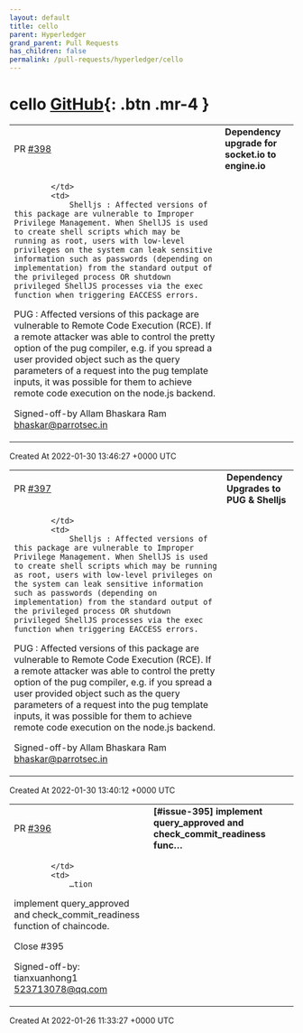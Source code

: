 ```yaml
---
layout: default
title: cello
parent: Hyperledger
grand_parent: Pull Requests
has_children: false
permalink: /pull-requests/hyperledger/cello
---
```


# cello <span class="fs-3 right-align">[GitHub](https://github.com/hyperledger/cello){: .btn .mr-4 }</span>


<div>
    <table>
        <tr>
            <td>
                PR <a href="https://github.com/hyperledger/cello/pull/398" class=".btn">#398</a>
            </td>
            <td>
                <b>
                    Dependency upgrade for socket.io to engine.io
                </b>
            </td>
        </tr>
        <tr>
            <td>
                
            </td>
            <td>
                Shelljs : Affected versions of this package are vulnerable to Improper Privilege Management. When ShellJS is used to create shell scripts which may be running as root, users with low-level privileges on the system can leak sensitive information such as passwords (depending on implementation) from the standard output of the privileged process OR shutdown privileged ShellJS processes via the exec function when triggering EACCESS errors.
PUG : Affected versions of this package are vulnerable to Remote Code Execution (RCE). If a remote attacker was able to control the pretty option of the pug compiler, e.g. if you spread a user provided object such as the query parameters of a request into the pug template inputs, it was possible for them to achieve remote code execution on the node.js backend.

Signed-off-by Allam Bhaskara Ram <bhaskar@parrotsec.in>
            </td>
        </tr>
    </table>
    <div class="right-align">
        Created At 2022-01-30 13:46:27 +0000 UTC
    </div>
</div>

<div>
    <table>
        <tr>
            <td>
                PR <a href="https://github.com/hyperledger/cello/pull/397" class=".btn">#397</a>
            </td>
            <td>
                <b>
                    Dependency Upgrades to PUG & Shelljs
                </b>
            </td>
        </tr>
        <tr>
            <td>
                
            </td>
            <td>
                Shelljs : Affected versions of this package are vulnerable to Improper Privilege Management. When ShellJS is used to create shell scripts which may be running as root, users with low-level privileges on the system can leak sensitive information such as passwords (depending on implementation) from the standard output of the privileged process OR shutdown privileged ShellJS processes via the exec function when triggering EACCESS errors.
PUG : Affected versions of this package are vulnerable to Remote Code Execution (RCE). If a remote attacker was able to control the pretty option of the pug compiler, e.g. if you spread a user provided object such as the query parameters of a request into the pug template inputs, it was possible for them to achieve remote code execution on the node.js backend.

Signed-off-by Allam Bhaskara Ram <bhaskar@parrotsec.in>
            </td>
        </tr>
    </table>
    <div class="right-align">
        Created At 2022-01-30 13:40:12 +0000 UTC
    </div>
</div>

<div>
    <table>
        <tr>
            <td>
                PR <a href="https://github.com/hyperledger/cello/pull/396" class=".btn">#396</a>
            </td>
            <td>
                <b>
                    [#issue-395] implement query_approved and check_commit_readiness func…
                </b>
            </td>
        </tr>
        <tr>
            <td>
                
            </td>
            <td>
                …tion

implement query_approved and check_commit_readiness function of chaincode.

Close #395

Signed-off-by: tianxuanhong1 <523713078@qq.com>
            </td>
        </tr>
    </table>
    <div class="right-align">
        Created At 2022-01-26 11:33:27 +0000 UTC
    </div>
</div>

